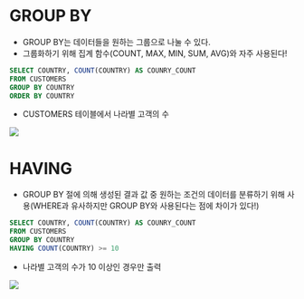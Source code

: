 # GROUP BY

- GROUP BY는 데이터들을 원하는 그룹으로 나눌 수 있다.
- 그룹화하기 위해 집계 함수(COUNT, MAX, MIN, SUM, AVG)와 자주 사용된다!

```SQL
SELECT COUNTRY, COUNT(COUNTRY) AS COUNRY_COUNT
FROM CUSTOMERS
GROUP BY COUNTRY
ORDER BY COUNTRY
```
- CUSTOMERS 테이블에서 나라별 고객의 수

![](https://img1.daumcdn.net/thumb/R1280x0/?scode=mtistory2&fname=https%3A%2F%2Fblog.kakaocdn.net%2Fdn%2FcCMC4i%2Fbtr22I4Dky4%2FuosrVAjpRLpYi44SM7dMS1%2Fimg.png)

# HAVING

- GROUP BY 절에 의해 생성된 결과 값 중 원하는 조건의 데이터를 분류하기 위해 사용(WHERE과 유사하지만 GROUP BY와 사용된다는 점에 차이가 있다!)

```SQL
SELECT COUNTRY, COUNT(COUNTRY) AS COUNRY_COUNT
FROM CUSTOMERS
GROUP BY COUNTRY
HAVING COUNT(COUNTRY) >= 10
```
- 나라별 고객의 수가 10 이상인 경우만 출력

![](https://img1.daumcdn.net/thumb/R1280x0/?scode=mtistory2&fname=https%3A%2F%2Fblog.kakaocdn.net%2Fdn%2FndKlo%2Fbtr21DWPTb2%2FSTPkBxKP2j78l4LXp6H1yK%2Fimg.png)
